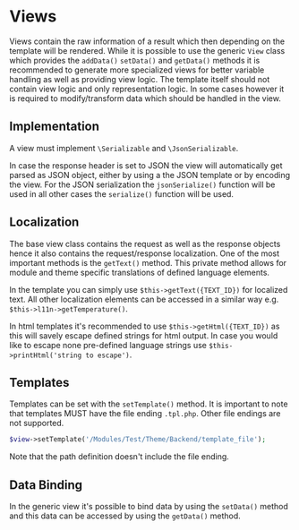 # Views

Views contain the raw information of a result which then depending on the template will be rendered. While it is possible to use the generic `View` class which provides the `addData()` `setData()` and `getData()` methods it is recommended to generate more specialized views for better variable handling as well as providing view logic. The template itself should not contain view logic and only representation logic. In some cases however it is required to modify/transform data which should be handled in the view.

## Implementation

A view must implement `\Serializable` and `\JsonSerializable`.

In case the response header is set to JSON the view will automatically get parsed as JSON object, either by using a the JSON template or by encoding the view. For the JSON serialization the `jsonSerialize()` function will be used in all other cases the `serialize()` function will be used.

## Localization

The base view class contains the request as well as the response objects hence it also contains the request/response localization. One of the most important methods is the `getText()` method. This private method allows for module and theme specific translations of defined language elements. 

In the template you can simply use `$this->getText({TEXT_ID})` for localized text. All other localization elements can be accessed in a similar way e.g. `$this->l11n->getTemperature()`.

In html templates it's recommended to use `$this->getHtml({TEXT_ID})` as this will savely escape defined strings for html output. In case you would like to escape none pre-defined language strings use `$this->printHtml('string to escape')`.

## Templates

Templates can be set with the `setTemplate()` method. It is important to note that templates MUST have the file ending `.tpl.php`. Other file endings are not supported.

```php
$view->setTemplate('/Modules/Test/Theme/Backend/template_file');
```

Note that the path definition doesn't include the file ending.

## Data Binding

In the generic view it's possible to bind data by using the `setData()` method and this data can be accessed by using the `getData()` method. 